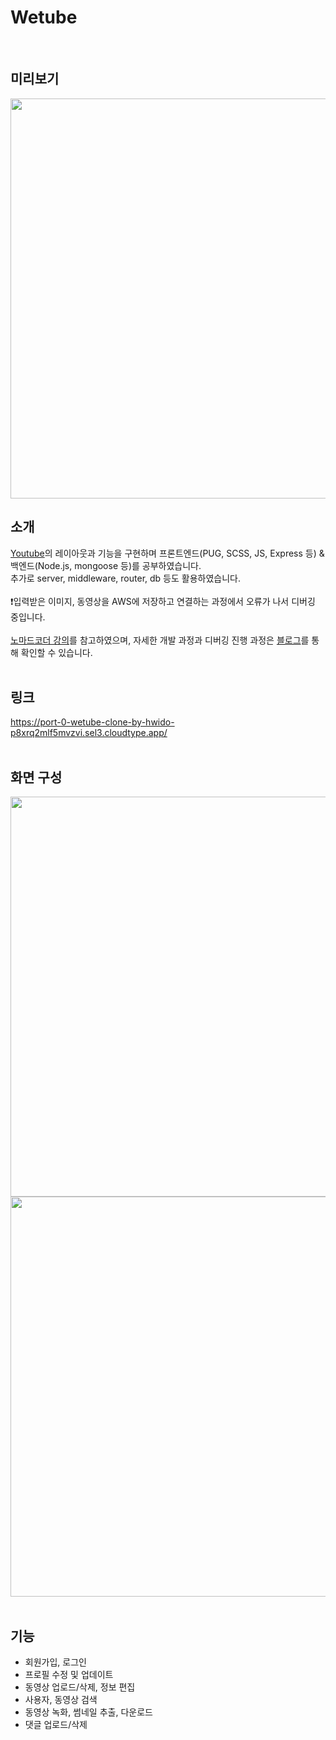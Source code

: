 # Wetube
<br>  

## 미리보기
<img width="640" src="https://user-images.githubusercontent.com/82134672/226615164-c425c1bf-a25a-4a85-92a6-4a4e3de6da05.png">
<br>

## 소개
[Youtube](https://www.youtube.com/)의 레이아웃과 기능을 구현하며 프론트엔드(PUG, SCSS, JS, Express 등) & 백엔드(Node.js, mongoose 등)를 공부하였습니다.  
추가로 server, middleware, router, db 등도 활용하였습니다.  
<br>
❗️입력받은 이미지, 동영상을 AWS에 저장하고 연결하는 과정에서 오류가 나서 디버깅 중입니다.  
<br>
[노마드코더 강의](https://nomadcoders.co/wetube/lobby)를 참고하였으며, 자세한 개발 과정과 디버깅 진행 과정은 [블로그](https://soaringwave.tistory.com/category/%ED%94%84%EB%A1%9C%EC%A0%9D%ED%8A%B8/%EC%9C%A0%ED%8A%9C%EB%B8%8C%20%ED%81%B4%EB%A1%A0%EC%BD%94%EB%94%A9)를 통해 확인할 수 있습니다.
<br>
<br>

## 링크
https://port-0-wetube-clone-by-hwido-p8xrq2mlf5mvzvi.sel3.cloudtype.app/
<br>
<br>

## 화면 구성
<img width="640" src="https://user-images.githubusercontent.com/82134672/226615171-6f20a1cc-ff09-44aa-9ace-97af1a7a67cf.png">
<img width="640" src="https://user-images.githubusercontent.com/82134672/226615174-9b9b385c-1209-4942-8eeb-38e75f1578fe.png">
<br>
<br>

## 기능
* 회원가입, 로그인
* 프로필 수정 및 업데이트
* 동영상 업로드/삭제, 정보 편집
* 사용자, 동영상 검색
* 동영상 녹화, 썸네일 추출, 다운로드
* 댓글 업로드/삭제  
